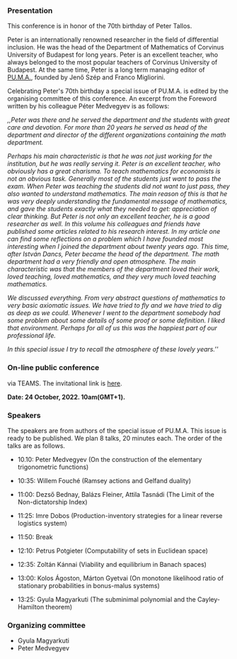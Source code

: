 ### Presentation

This conference is in honor of the 70th birthday of Peter Tallos. 

Peter is an internationally renowned researcher in the field of differential inclusion. He was the head of the Department of Mathematics of Corvinus University of Budapest for long years. Peter is an excellent teacher, who always belonged to the most popular teachers of Corvinus University of Budapest. At the same time, Peter is a long term managing editor of [PU.M.A.](https://sciendo.com/journal/PUMA), founded by Jenő Szép and Franco Migliorini.

Celebrating Peter's 70th birthday a special issue of PU.M.A. is edited by the organising committee of this conference.
An excerpt from the Foreword written by his colleague Péter Medvegyev is as follows:

*,,Peter was there and he served the department and the students with great care and devotion. For more
than 20 years he served as head of the department and director of the different
organizations containing the math department.*

*Perhaps his main characteristic is that he was not just working for the institution, but he was really serving it. Peter is an excellent teacher, who obviously
has a great charisma. To teach mathematics for economists is not an obvious
task. Generally most of the students just want to pass the exam. When
Peter was teaching the students did not want to just pass, they also wanted to
understand mathematics. 
The main reason of this is that he was very deeply understanding the fundamental message of mathematics, and gave the students exactly what they needed to get: appreciation of clear thinking. 
But Peter is not only an excellent teacher, he is a good researcher as well. 
In this volume his colleagues and friends have published some articles related to his research interest.
In my article one can find some reflections on a problem which I have founded most interesting when I joined the department about twenty years ago. 
This time, after István Dancs, Peter became the head of the department. 
The math department had a very friendly and open atmosphere. 
The main characteristic was that the members of the department loved their work, loved teaching, 
loved mathematics, and they very much loved teaching mathematics.*

*We discussed everything. 
From very abstract questions of mathematics to very basic axiomatic issues. 
We have tried to fly and we have tried to dig as deep as we could. 
Whenever I went to the department somebody had some problem about some details of some proof or some definition. 
I liked that environment. Perhaps for all of us this was the happiest part of our professional life.*

*In this special issue I try to recall the atmosphere of these lovely years.''*

### On-line public conference
via TEAMS. The invitational link is [here](https://teams.microsoft.com/l/meetup-join/19%3ameeting_NGIwM2Q1NDQtNDViNC00ZWFhLWFlMjEtMmZkN2UwNjBlYjk0%40thread.v2/0?context=%7b%22Tid%22%3a%22f8dd01b8-7276-4ace-aa9d-5767f0f4a5af%22%2c%22Oid%22%3a%2254875ae1-c159-44d0-b389-433130281671%22%7d).

**Date: 24 October, 2022. 10am(GMT+1).**

### Speakers
The speakers are from authors of the special issue of PU.M.A.
This issue is ready to be published.
We plan 8 talks, 20 minutes each. 
The order of the talks are as follows.
- 10.10: Peter Medvegyev (On the construction of the elementary trigonometric functions)
- 10:35: Willem Fouché (Ramsey actions and Gelfand duality)
- 11:00: Dezső Bednay, Balázs Fleiner, Attila Tasnádi (The Limit of the Non-dictatorship Index)
- 11:25: Imre Dobos (Production-inventory strategies for a linear reverse logistics system)

- 11:50: Break

- 12:10: Petrus Potgieter (Computability of sets in Euclidean space)
- 12:35: Zoltán Kánnai (Viability and equilibrium in Banach spaces)
- 13:00: Kolos Ágoston, Márton Gyetvai (On monotone likelihood ratio of stationary probabilities in bonus-malus systems)
- 13:25: Gyula Magyarkuti (The subminimal polynomial and the Cayley-Hamilton theorem)

### Organizing committee
- Gyula Magyarkuti
- Peter Medvegyev
